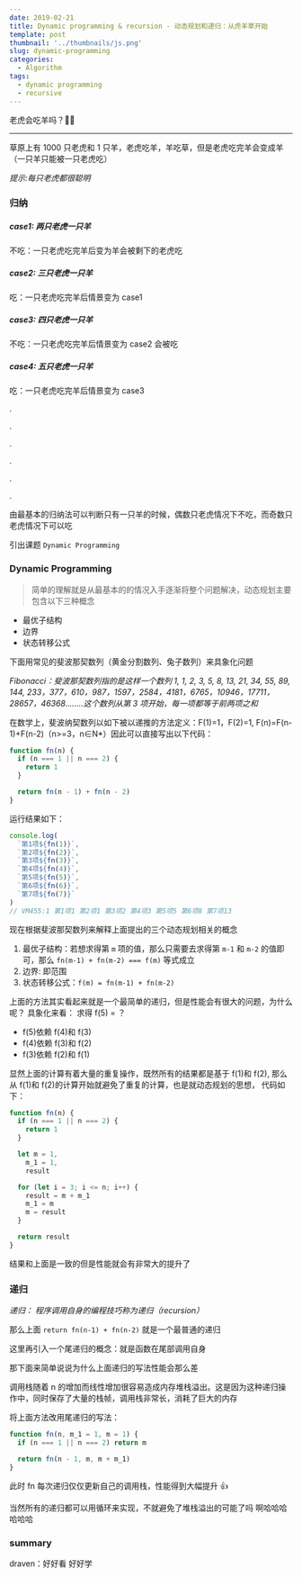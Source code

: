 ```yaml
---
date: 2019-02-21
title: Dynamic programming & recursion - 动态规划和递归：从虎羊草开始
template: post
thumbnail: '../thumbnails/js.png'
slug: dynamic-programming
categories:
  - Algorithm
tags:
  - dynamic programming
  - recursive
---
```


老虎会吃羊吗？🐅🐑

---

草原上有 1000 只老虎和 1 只羊，老虎吃羊，羊吃草，但是老虎吃完羊会变成羊（一只羊只能被一只老虎吃）

_提示:每只老虎都很聪明_

### 归纳

##### case1: 两只老虎一只羊

不吃：一只老虎吃完羊后变为羊会被剩下的老虎吃

##### case2: 三只老虎一只羊

吃：一只老虎吃完羊后情景变为 case1

##### case3: 四只老虎一只羊

不吃：一只老虎吃完羊后情景变为 case2 会被吃

##### case4: 五只老虎一只羊

吃：一只老虎吃完羊后情景变为 case3

.

.

.

.

.

.

由最基本的归纳法可以判断只有一只羊的时候，偶数只老虎情况下不吃，而奇数只老虎情况下可以吃

引出课题 `Dynamic Programming`

### Dynamic Programming

> 简单的理解就是从最基本的的情况入手逐渐将整个问题解决，动态规划主要包含以下三种概念

- 最优子结构
- 边界
- 状态转移公式

下面用常见的斐波那契数列（黄金分割数列、兔子数列）来具象化问题

_Fibonacci：斐波那契数列指的是这样一个数列 1, 1, 2, 3, 5, 8, 13, 21, 34, 55, 89, 144, 233，377，610，987，1597，2584，4181，6765，10946，17711，28657，46368........这个数列从第 3 项开始，每一项都等于前两项之和_

在数学上，斐波纳契数列以如下被以递推的方法定义：F(1)=1，F(2)=1, F(n)=F(n-1)+F(n-2)（n>=3，n∈N\*）因此可以直接写出以下代码：

```js
function fn(n) {
  if (n === 1 || n === 2) {
    return 1
  }

  return fn(n - 1) + fn(n - 2)
}
```

运行结果如下：

```js
console.log(
  `第1项${fn(1)}`,
  `第2项${fn(2)}`,
  `第3项${fn(3)}`,
  `第4项${fn(4)}`,
  `第5项${fn(5)}`,
  `第6项${fn(6)}`,
  `第7项${fn(7)}`
)
// VM455:1 第1项1 第2项1 第3项2 第4项3 第5项5 第6项8 第7项13
```

现在根据斐波那契数列来解释上面提出的三个动态规划相关的概念

1. 最优子结构：若想求得第 `m` 项的值，那么只需要去求得第 `m-1` 和 `m-2` 的值即可，那么 `fn(m-1) + fn(m-2) === f(m)` 等式成立
2. 边界: 即范围
3. 状态转移公式：`f(m) = fn(m-1) + fn(m-2)`

上面的方法其实看起来就是一个最简单的递归，但是性能会有很大的问题，为什么呢？
具象化来看： 求得 f(5) = ？

- f(5)依赖 f(4)和 f(3)
- f(4)依赖 f(3)和 f(2)
- f(3)依赖 f(2)和 f(1)

显然上面的计算有着大量的重复操作，既然所有的结果都是基于 f(1)和 f(2), 那么从 f(1)和 f(2)的计算开始就避免了重复的计算，也是就动态规划的思想， 代码如下：

```js
function fn(n) {
  if (n === 1 || n === 2) {
    return 1
  }

  let m = 1,
    m_1 = 1,
    result

  for (let i = 3; i <= n; i++) {
    result = m + m_1
    m_1 = m
    m = result
  }

  return result
}
```

结果和上面是一致的但是性能就会有非常大的提升了

### 递归

_递归： 程序调用自身的编程技巧称为递归（recursion）_

那么上面 `return fn(n-1) + fn(n-2)` 就是一个最普通的递归

这里再引入一个尾递归的概念：就是函数在尾部调用自身

那下面来简单说说为什么上面递归的写法性能会那么差

调用栈随着 n 的增加而线性增加很容易造成内存堆栈溢出。这是因为这种递归操作中，同时保存了大量的栈帧，调用栈非常长，消耗了巨大的内存

将上面方法改用尾递归的写法：

```js
function fn(n, m_1 = 1, m = 1) {
  if (n === 1 || n === 2) return m

  return fn(n - 1, m, m + m_1)
}
```

此时 fn 每次递归仅仅更新自己的调用栈，性能得到大幅提升 👍

当然所有的递归都可以用循环来实现，不就避免了堆栈溢出的可能了吗 啊哈哈哈哈哈哈

### summary

draven：好好看 好好学
